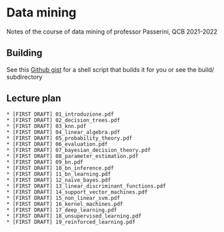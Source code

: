 # Data mining
Notes of the course of data mining of professor Passerini, QCB 2021-2022

## Building
See this [Github gist](https://gist.github.com/giacThePhantom/e080a777782754542d0e081835669085) for a shell script that builds it for you or see the build/ subdirectory

## Lecture plan

	* [FIRST DRAFT] 01_introduzione.pdf
	* [FIRST DRAFT] 02_decision_trees.pdf
	* [FIRST DRAFT] 03_knn.pdf
	* [FIRST DRAFT] 04_linear_algebra.pdf
	* [FIRST DRAFT] 05_probability_theory.pdf
	* [FIRST DRAFT] 06_evaluation.pdf
	* [FIRST DRAFT] 07_bayesian_decision_theory.pdf
	* [FIRST DRAFT] 08_parameter_estimation.pdf
	* [FIRST DRAFT] 09_bn.pdf
	* [FIRST DRAFT] 10_bn_inference.pdf
	* [FIRST DRAFT] 11_bn_learning.pdf
	* [FIRST DRAFT] 12_naive_bayes.pdf
	* [FIRST DRAFT] 13_linear_discriminant_functions.pdf
	* [FIRST DRAFT] 14_support_vector_machines.pdf
	* [FIRST DRAFT] 15_non_linear_svm.pdf
	* [FIRST DRAFT] 16_kernel_machines.pdf
	* [FIRST DRAFT] 17_deep_learning.pdf
	* [FIRST DRAFT] 18_unsupervised_learning.pdf
	* [FIRST DRAFT] 19_reinforced_learning.pdf
